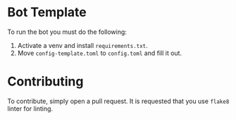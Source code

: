 # Bot Template

To run the bot you must do the following:

1. Activate a venv and install `requirements.txt`.
2. Move `config-template.toml` to `config.toml` and fill it out.

# Contributing

To contribute, simply open a pull request. It is requested that you use `flake8` linter for linting.